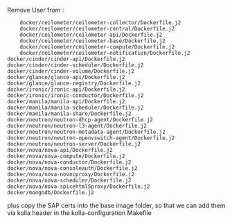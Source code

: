 Remove User from :

        docker/ceilometer/ceilometer-collector/Dockerfile.j2
        docker/ceilometer/ceilometer-central/Dockerfile.j2
        docker/ceilometer/ceilometer-api/Dockerfile.j2
        docker/ceilometer/ceilometer-base/Dockerfile.j2
        docker/ceilometer/ceilometer-compute/Dockerfile.j2
        docker/ceilometer/ceilometer-notification/Dockerfile.j2
	docker/cinder/cinder-api/Dockerfile.j2
	docker/cinder/cinder-scheduler/Dockerfile.j2
	docker/cinder/cinder-volume/Dockerfile.j2
	docker/glance/glance-api/Dockerfile.j2
	docker/glance/glance-registry/Dockerfile.j2
	docker/ironic/ironic-api/Dockerfile.j2
	docker/ironic/ironic-conductor/Dockerfile.j2
	docker/manila/manila-api/Dockerfile.j2
	docker/manila/manila-scheduler/Dockerfile.j2
	docker/manila/manila-share/Dockerfile.j2
	docker/neutron/neutron-dhcp-agent/Dockerfile.j2
	docker/neutron/neutron-l3-agent/Dockerfile.j2
	docker/neutron/neutron-metadata-agent/Dockerfile.j2
	docker/neutron/neutron-openvswitch-agent/Dockerfile.j2
	docker/neutron/neutron-server/Dockerfile.j2
	docker/nova/nova-api/Dockerfile.j2
	docker/nova/nova-compute/Dockerfile.j2
	docker/nova/nova-conductor/Dockerfile.j2
	docker/nova/nova-consoleauth/Dockerfile.j2
	docker/nova/nova-novncproxy/Dockerfile.j2
	docker/nova/nova-scheduler/Dockerfile.j2
	docker/nova/nova-spicehtml5proxy/Dockerfile.j2
	docker/mongodb/Dockerfile.j2

plus copy the SAP certs into the base image folder, so that we can add them via kolla header in the kolla-configuration Makefile
